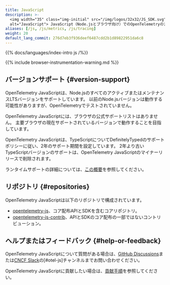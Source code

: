 ```yaml
---
title: JavaScript
description: >-
  <img width="35" class="img-initial" src="/img/logos/32x32/JS_SDK.svg"
  alt="JavaScript"> JavaScript（Node.jsとブラウザ向け）でのOpenTelemetryの言語固有実装。
aliases: [/js, /js/metrics, /js/tracing]
weight: 20
default_lang_commit: 276d7eb3f936deef6487cdd2b1d89822951da6c8
---
```


{{% docs/languages/index-intro js /%}}

{{% include browser-instrumentation-warning.md %}}

## バージョンサポート {#version-support}

OpenTelemetry JavaScriptは、Node.jsのすべてのアクティブまたはメンテナンスLTSバージョンをサポートしています。
以前のNode.jsバージョンは動作する可能性がありますが、OpenTelemetryでテストされていません。

OpenTelemetry JavaScriptには、ブラウザの公式サポートリストはありません。
主要ブラウザの現在サポートされているバージョンで動作することを目指しています。

OpenTelemetry JavaScriptは、TypeScriptについてDefinitelyTypedのサポートポリシーに従い、2年のサポート期間を設定しています。
2年より古いTypeScriptバージョンのサポートは、OpenTelemetry JavaScriptのマイナーリリースで削除されます。

ランタイムサポートの詳細については、[この概要](https://github.com/open-telemetry/opentelemetry-js#supported-runtimes)を参照してください。

## リポジトリ {#repositories}

OpenTelemetry JavaScriptは以下のリポジトリで構成されています。

- [opentelemetry-js](https://github.com/open-telemetry/opentelemetry-js)、コア配布APIとSDKを含むコアリポジトリ。
- [opentelemetry-js-contrib](https://github.com/open-telemetry/opentelemetry-js-contrib)、APIとSDKのコア配布の一部ではないコントリビューション。

## ヘルプまたはフィードバック {#help-or-feedback}

OpenTelemetry JavaScriptについて質問がある場合は、[GitHub Discussions](https://github.com/open-telemetry/opentelemetry-js/discussions)または[CNCF Slack](https://slack.cncf.io/)の[#otel-js]チャンネルまでお問い合わせください。

OpenTelemetry JavaScriptに貢献したい場合は、[貢献手順](https://github.com/open-telemetry/opentelemetry-js/blob/main/CONTRIBUTING.md)を参照してください。
